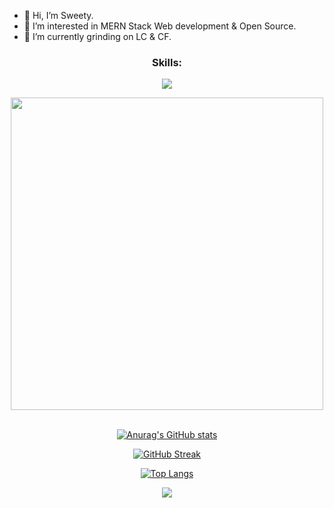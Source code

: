 - 👋 Hi, I’m Sweety.
 - 👀 I’m interested in MERN Stack Web development & Open Source.
 - 🌱 I’m currently grinding on LC & CF.

 

 <div align="center">
  <h3 >Skills:</h3>
<p >
  <a href="https://skillicons.dev">
    <img src="https://skillicons.dev/icons?i=cpp,c,js,css,html,bootstrap,tailwind,react,nodejs,express,mongodb,git,github" />
  </a> 
  
  </p>
  



   <img src="https://user-images.githubusercontent.com/74038190/212749447-bfb7e725-6987-49d9-ae85-2015e3e7cc41.gif" width="500">
<br><br>

[![Anurag's GitHub stats](https://github-readme-stats.vercel.app/api?username=sweety-singhh&show_icons=true&theme=radical)](https://github.com/anuraghazra/github-readme-stats)
  
  [![GitHub Streak](https://streak-stats.demolab.com/?user=sweety-singhh&theme=radical)](https://git.io/streak-stats)
  
  [![Top Langs](https://github-readme-stats.vercel.app/api/top-langs/?username=sweety-singhh&layout=compact&hide=C++&theme=radical)](https://github.com/anuraghazra/github-readme-stats)
  
   [![](https://visitcount.itsvg.in/api?id=Sweety&label=Profile%20Views&color=5&icon=0&pretty=true)](https://visitcount.itsvg.in)
  
  </div>
